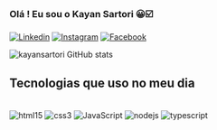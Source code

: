 ### Olá ! Eu sou o Kayan Sartori 😀☑️

[![Linkedin](https://img.shields.io/badge/LinkedIn-0077B5?style=for-the-badge&logo=linkedin&logoColor=white)](https://www.linkedin.com/in/kayan-colla%C3%A7o-sartori-ferreira-da-silva-a8840822b/)
[![Instagram](https://img.shields.io/badge/Instagram-E4405F?style=for-the-badge&logo=instagram&logoColor=white)](https://www.instagram.com/kayansartori/)
[![Facebook](https://img.shields.io/badge/Facebook-1877F2?style=for-the-badge&logo=facebook&logoColor=white)](https://www.facebook.com/KayanSartori/)

![kayansartori GitHub stats](https://github-readme-stats.vercel.app/api?username=kayansartori&show_icons=true&theme=merko)

## Tecnologias que uso no meu dia

<div style="display: inline_block"><br/>

<img align="center" alt="html15" src="https://img.shields.io/badge/HTML5-E34F26?style=for-the-badge&logo=html5&logoColor=whitehttps://img.shields.io/badge/HTML5-E34F26?style=for-the-badge&logo=html5&logoColor=white" /> 
<img align="center" alt="css3" src="https://img.shields.io/badge/CSS3-1572B6?style=for-the-badge&logo=css3&logoColor=white" />
<img align="center" alt="JavaScript" src=https://img.shields.io/badge/JavaScript-323330?style=for-the-badge&logo=javascript&logoColor=F7DF1E />
<img align="center" alt="nodejs" src=https://img.shields.io/badge/Node.js-43853D?style=for-the-badge&logo=node.js&logoColor=white />
<img align="center" alt="typescript" src=https://img.shields.io/badge/TypeScript-007ACC?style=for-the-badge&logo=typescript&logoColor=white />
</div>
